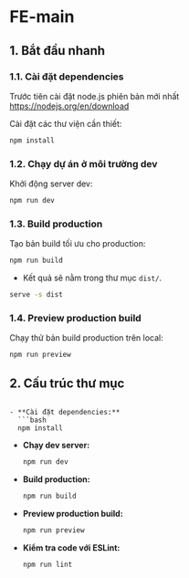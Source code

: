 # FE-main


## 1. Bắt đầu nhanh

### 1.1. Cài đặt dependencies
Trước tiên cài đặt node.js phiên bản mới nhất 
https://nodejs.org/en/download

Cài đặt các thư viện cần thiết:
```bash
npm install
```

### 1.2. Chạy dự án ở môi trường dev

Khởi động server dev:
```bash
npm run dev
```
### 1.3. Build production

Tạo bản build tối ưu cho production:
```bash
npm run build
```
- Kết quả sẽ nằm trong thư mục `dist/`.
```bash
serve -s dist
```
### 1.4. Preview production build

Chạy thử bản build production trên local:
```bash
npm run preview
```
## 2. Cấu trúc thư mục

```

- **Cài đặt dependencies:**
  ```bash
  npm install
  ```
- **Chạy dev server:**
  ```bash
  npm run dev
  ```
- **Build production:**
  ```bash
  npm run build
  ```
- **Preview production build:**
  ```bash
  npm run preview
  ```
- **Kiểm tra code với ESLint:**
  ```bash
  npm run lint
  ```